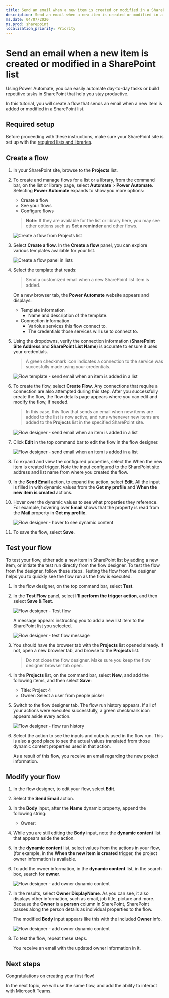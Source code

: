 ```yaml
---
title: Send an email when a new item is created or modified in a SharePoint list
description: Send an email when a new item is created or modified in a SharePoint list
ms.date: 04/07/2020
ms.prod: sharepoint
localization_priority: Priority
---
```


# Send an email when a new item is created or modified in a SharePoint list
Using Power Automate, you can easily automate day-to-day tasks or build repetitive tasks in SharePoint that help you stay productive.

In this tutorial, you will create a flow that sends an email when a new item is added or modified in a SharePoint list.

## Required setup
Before proceeding with these instructions, make sure your SharePoint site is set up with the [required lists and libraries](../../../business-apps/get-started/set-up-sharepoint-site-lists-libraries).

## Create a flow
1. In your SharePoint site, browse to the **Projects** list.

2. To create and manage flows for a list or a library, from the command bar, on the list or library page, select **Automate** > **Power Automate**. Selecting **Power Automate** expands to show you more options:

    * Create a flow
    * See your flows
    * Configure flows

    > **Note:** If they are available for the list or library here, you may see other options such as **Set a reminder** and other flows.

    ![Create a flow from Projects list](../../../images/gs01-create-a-flow-command-bar.png)

3. Select **Create a flow**. In the **Create a flow** panel, you can explore various templates available for your list.

    ![Create a flow panel in lists](../../../images/gs01-create-a-flow-panel.png)

4. Select the template that reads:
    > Send a customized email when a new SharePoint list item is added.

   On a new browser tab, the **Power Automate** website appears and displays:
      * Template information
         * Name and description of the template.
      * Connection information
         * Varioius services this flow connect to.
         * The credentials those services will use to connect to.
         
5. Using the dropdowns, verify the connection information (**SharePoint Site Address** and **SharePoint List Name**) is accurate to ensure it uses your credentials.
    > A green checkmark icon indicates a connection to the service was succesfully made using your credentials.

    ![Flow template - send email when an item is added in a list](../../../images/gs01-create-a-flow-when-item-is-added-template.png)

6. To create the flow, select **Create Flow**. Any connections that require a connection are also attempted during this step. After you successfully create the flow, the flow details page appears where you can edit and modify the flow, if needed.
    >In this case, this flow that sends an email when new items are added to the list is now active, and runs whenever new items are added to the **Projects** list in the specified SharePoint site.

    ![Flow designer - send email when an item is added in a list](../../../images/gs01-when-item-is-added-template-flow-created.png)

7. Click **Edit** in the top command bar to edit the flow in the flow designer.

    ![Flow designer - send email when an item is added in a list](../../../images/gs01-designer-when-item-is-added-template.png)

8. To expand and view the configured properties, select the When the new item is created trigger. Note the input configured to the SharePoint site address and list name from where you created the flow.

9. In the **Send Email** action, to expand the action, select **Edit**. All the input is filled in with dynamic values from the **Get my profile** and **When the new item is created** actions.

10. Hover over the dynamic values to see what properties they reference. For example, hovering over **Email** shows that the property is read from the **Mail** property in **Get my profile**.

    ![Flow designer - hover to see dynamic content](../../../images/gs01-designer-hover-dynamic-content.png)

11. To save the flow, select **Save**.

## Test your flow
To test your flow, either add a new item in SharePoint list by adding a new item, or initiate the test run directly from the flow designer. To test the flow from the designer, follow these steps. Testing the flow from the designer helps you to quickly see the flow run as the flow is executed.

1. In the flow designer, on the top command bar, select **Test**.

2. In the **Test Flow** panel, select **I'll perform the trigger action**, and then select **Save & Test**.

    ![Flow designer - Test flow](../../../images/gs01-designer-test-flow.png)

   A message appears instructing you to add a new list item to the SharePoint list you selected.

    ![Flow designer - test flow message](../../../images/gs01-designer-test-flow-message.png)

3. You should have the browser tab with the **Projects** list opened already. If not, open a new browser tab, and browse to the **Projects** list.
    > Do not close the flow designer. Make sure you keep the flow designer browser tab open.

4. In the **Projects** list, on the command bar, select **New**, and add the following items, and then select **Save**:
    * Title: Project 4
    * Owner: Select a user from people picker

5. Switch to the flow designer tab. The flow run history appears. If all of your actions were executed successfully, a green checkmark icon appears aside every action.

    ![Flow designer - flow run history](../../../images/gs01-designer-test-flow-run.png)

6. Select the action to see the inputs and outputs used in the flow run. This is also a good place to see the actual values translated from those dynamic content properties used in that action.

   As a result of this flow, you receive an email regarding the new project information.

## Modify your flow

1. In the flow designer, to edit your flow, select **Edit**.

2. Select the **Send Email** action.

3. In the **Body** input, after the **Name** dynamic property, append the following string:
    * Owner:

4. While you are still editing the **Body** input, note the **dynamic content** list that appears aside the action.

5. In the **dynamic content** list, select values from the actions in your flow, (for example, in the **When the new item is created** trigger, the project owner information is available.

6. To add the owner information, in the **dynamic content** list, in the search box, search for **owner**.

    ![Flow designer - add owner dynamic content](../../../images/gs01-designer-append-owner-dynamic-content.png)

7. In the results, select **Owner DisplayName**. As you can see, it also displays other information, such as email, job title, picture and more. Because the **Owner** is a **person** column in SharePoint, SharePoint passes along the person details as individual properties to the flow.

   The modified **Body** input appears like this with the included **Owner** info.

    ![Flow designer - add owner dynamic content](../../../images/gs01-designer-email-body-with-owner.png)

8. To test the flow, repeat these steps.

   You receive an email with the updated owner information in it.

## Next steps
Congratulations on creating your first flow!

In the next topic, we will use the same flow, and add the ability to interact with Microsoft Teams.
